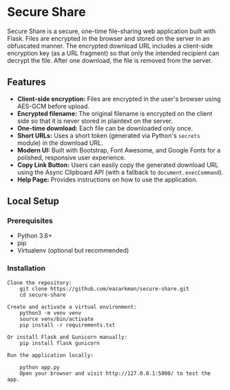 # Secure Share

Secure Share is a secure, one-time file-sharing web application built with Flask. Files are encrypted in the browser and stored on the server in an obfuscated manner. The encrypted download URL includes a client-side encryption key (as a URL fragment) so that only the intended recipient can decrypt the file. After one download, the file is removed from the server.

## Features

- **Client-side encryption:** Files are encrypted in the user's browser using AES-GCM before upload.
- **Encrypted filename:** The original filename is encrypted on the client side so that it is never stored in plaintext on the server.
- **One-time download:** Each file can be downloaded only once.
- **Short URLs:** Uses a short token (generated via Python's `secrets` module) in the download URL.
- **Modern UI:** Built with Bootstrap, Font Awesome, and Google Fonts for a polished, responsive user experience.
- **Copy Link Button:** Users can easily copy the generated download URL using the Async Clipboard API (with a fallback to `document.execCommand`).
- **Help Page:** Provides instructions on how to use the application.

## Local Setup

### Prerequisites

- Python 3.6+
- pip
- Virtualenv (optional but recommended)

### Installation

    Clone the repository:
        git clone https://github.com/eazarkman/secure-share.git
        cd secure-share

    Create and activate a virtual environment:
        python3 -m venv venv
        source venv/bin/activate
        pip install -r requirements.txt

    Or install Flask and Gunicorn manually:
        pip install flask gunicorn

    Run the application locally:

        python app.py
        Open your browser and visit http://127.0.0.1:5000/ to test the app.

